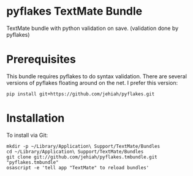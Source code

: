 pyflakes TextMate Bundle
========================

TextMate bundle with python validation on save. (validation done by pyflakes)

Prerequisites
=============

This bundle requires pyflakes to do syntax validation. There are several versions of pyflakes floating around on the net. I prefer this version:

    pip install git+https://github.com/jehiah/pyflakes.git

Installation
============

To install via Git:

    mkdir -p ~/Library/Application\ Support/TextMate/Bundles
    cd ~/Library/Application\ Support/TextMate/Bundles
    git clone git://github.com/jehiah/pyflakes.tmbundle.git "pyflakes.tmbundle"
    osascript -e 'tell app "TextMate" to reload bundles'
